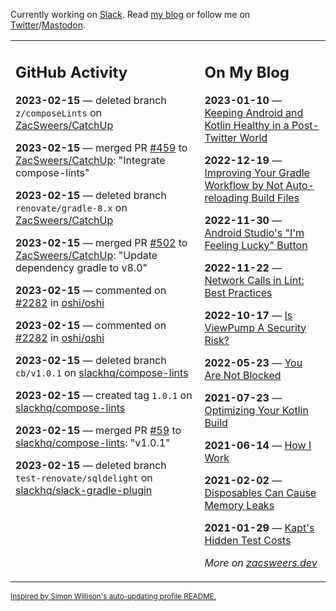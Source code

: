 Currently working on [Slack](https://slack.com/). Read [my blog](https://zacsweers.dev/) or follow me on [Twitter](https://twitter.com/ZacSweers)/[Mastodon](https://hachyderm.io/@ZacSweers).

<table><tr><td valign="top" width="60%">

## GitHub Activity
<!-- githubActivity starts -->
**2023-02-15** — deleted branch `z/composeLints` on [ZacSweers/CatchUp](https://github.com/ZacSweers/CatchUp)

**2023-02-15** — merged PR [#459](https://github.com/ZacSweers/CatchUp/pull/459) to [ZacSweers/CatchUp](https://github.com/ZacSweers/CatchUp): "Integrate compose-lints"

**2023-02-15** — deleted branch `renovate/gradle-8.x` on [ZacSweers/CatchUp](https://github.com/ZacSweers/CatchUp)

**2023-02-15** — merged PR [#502](https://github.com/ZacSweers/CatchUp/pull/502) to [ZacSweers/CatchUp](https://github.com/ZacSweers/CatchUp): "Update dependency gradle to v8.0"

**2023-02-15** — commented on [#2282](https://github.com/oshi/oshi/issues/2282#issuecomment-1431681773) in [oshi/oshi](https://github.com/oshi/oshi)

**2023-02-15** — commented on [#2282](https://github.com/oshi/oshi/issues/2282#issuecomment-1431667204) in [oshi/oshi](https://github.com/oshi/oshi)

**2023-02-15** — deleted branch `cb/v1.0.1` on [slackhq/compose-lints](https://github.com/slackhq/compose-lints)

**2023-02-15** — created tag `1.0.1` on [slackhq/compose-lints](https://github.com/slackhq/compose-lints)

**2023-02-15** — merged PR [#59](https://github.com/slackhq/compose-lints/pull/59) to [slackhq/compose-lints](https://github.com/slackhq/compose-lints): "v1.0.1"

**2023-02-15** — deleted branch `test-renovate/sqldelight` on [slackhq/slack-gradle-plugin](https://github.com/slackhq/slack-gradle-plugin)
<!-- githubActivity ends -->
</td><td valign="top" width="40%">

## On My Blog
<!-- blog starts -->
**2023-01-10** — [Keeping Android and Kotlin Healthy in a Post-Twitter World](https://www.zacsweers.dev/keeping-android-healthy/)

**2022-12-19** — [Improving Your Gradle Workflow by Not Auto-reloading Build Files](https://www.zacsweers.dev/improving-your-workflow-by-not-auto-reloading-build-files/)

**2022-11-30** — [Android Studio's "I'm Feeling Lucky" Button](https://www.zacsweers.dev/android-studios-im-feeling-lucky-button/)

**2022-11-22** — [Network Calls in Lint: Best Practices](https://www.zacsweers.dev/network-calls-in-lint-best-practices/)

**2022-10-17** — [Is ViewPump A Security Risk?](https://www.zacsweers.dev/is-viewpump-a-security-risk/)

**2022-05-23** — [You Are Not Blocked](https://www.zacsweers.dev/you-are-not-blocked/)

**2021-07-23** — [Optimizing Your Kotlin Build](https://www.zacsweers.dev/optimizing-your-kotlin-build/)

**2021-06-14** — [How I Work](https://www.zacsweers.dev/how-i-work/)

**2021-02-02** — [Disposables Can Cause Memory Leaks](https://www.zacsweers.dev/disposables-can-cause-memory-leaks/)

**2021-01-29** — [Kapt's Hidden Test Costs](https://www.zacsweers.dev/kapts-hidden-test-costs/)
<!-- blog ends -->
_More on [zacsweers.dev](https://zacsweers.dev/)_
</td></tr></table>

<sub><a href="https://simonwillison.net/2020/Jul/10/self-updating-profile-readme/">Inspired by Simon Willison's auto-updating profile README.</a></sub>